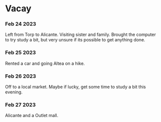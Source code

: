 # Vacay

### Feb 24 2023
Left from Torp to Alicante. Visiting sister and family. Brought the computer to try study a bit, but very
unsure if its possible to get anything done.

### Feb 25 2023
Rented a car and going Altea on a hike.

### Feb 26 2023
Off to a local market. Maybe if lucky, get some time to study a bit this evening.

### Feb 27 2023
Alicante and a Outlet mall.

